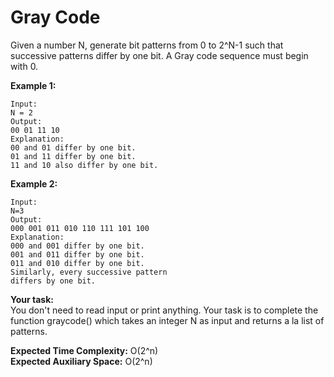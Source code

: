 # Gray Code

Given a number N, generate bit patterns from 0 to 2^N-1 such that successive patterns differ by one bit. 
A Gray code sequence must begin with 0.
 
**Example 1:**
```
Input:
N = 2
Output: 
00 01 11 10
Explanation: 
00 and 01 differ by one bit.
01 and 11 differ by one bit.
11 and 10 also differ by one bit.
``` 
**Example 2:**
```
Input:
N=3
Output:
000 001 011 010 110 111 101 100
Explanation:
000 and 001 differ by one bit.
001 and 011 differ by one bit.
011 and 010 differ by one bit.
Similarly, every successive pattern 
differs by one bit.
```
**Your task:**<br>
You don't need to read input or print anything. Your task is to complete the function graycode() which takes an integer N as input and returns a la list of patterns.
 
**Expected Time Complexity:** O(2^n)<br>
**Expected Auxiliary Space:** O(2^n)
